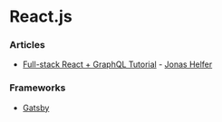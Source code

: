 # React.js

### Articles

* [Full-stack React + GraphQL Tutorial](https://www.apollographql.com/blog/full-stack-react-graphql-tutorial-582ac8d24e3b/) - [Jonas Helfer](https://twitter.com/helferjs)

### Frameworks

* [Gatsby](https://www.gatsbyjs.com/)

